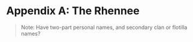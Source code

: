 # Appendix A: The Rhennee


> Note: Have two-part personal names, and secondary clan or flotilla names?
